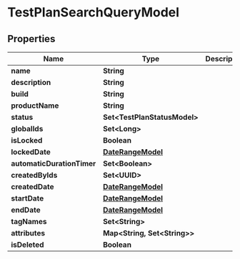 

# TestPlanSearchQueryModel


## Properties

| Name | Type | Description | Notes |
|------------ | ------------- | ------------- | -------------|
|**name** | **String** |  |  [optional] |
|**description** | **String** |  |  [optional] |
|**build** | **String** |  |  [optional] |
|**productName** | **String** |  |  [optional] |
|**status** | **Set&lt;TestPlanStatusModel&gt;** |  |  [optional] |
|**globalIds** | **Set&lt;Long&gt;** |  |  [optional] |
|**isLocked** | **Boolean** |  |  [optional] |
|**lockedDate** | [**DateRangeModel**](DateRangeModel.md) |  |  [optional] |
|**automaticDurationTimer** | **Set&lt;Boolean&gt;** |  |  [optional] |
|**createdByIds** | **Set&lt;UUID&gt;** |  |  [optional] |
|**createdDate** | [**DateRangeModel**](DateRangeModel.md) |  |  [optional] |
|**startDate** | [**DateRangeModel**](DateRangeModel.md) |  |  [optional] |
|**endDate** | [**DateRangeModel**](DateRangeModel.md) |  |  [optional] |
|**tagNames** | **Set&lt;String&gt;** |  |  [optional] |
|**attributes** | **Map&lt;String, Set&lt;String&gt;&gt;** |  |  [optional] |
|**isDeleted** | **Boolean** |  |  [optional] |



